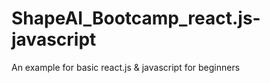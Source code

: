 # ShapeAI_Bootcamp_react.js-javascript
An example for basic react.js &amp; javascript for beginners
